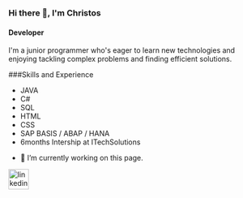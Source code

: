 ### Hi there 👋, I'm Christos
#### Developer
I'm a junior programmer who's eager to learn new technologies and enjoying tackling complex problems and finding efficient solutions.

###Skills and Experience
* JAVA  
* C#
* SQL
* HTML  
* CSS
* SAP BASIS / ABAP / HANA
* 6months Intership at ITechSolutions 

- 🔭 I’m currently working on this page. 


[<img src='https://cdn.jsdelivr.net/npm/simple-icons@3.0.1/icons/linkedin.svg' alt='linkedin' height='40'>](https://www.linkedin.com/in/ChristosTsavos/)  





